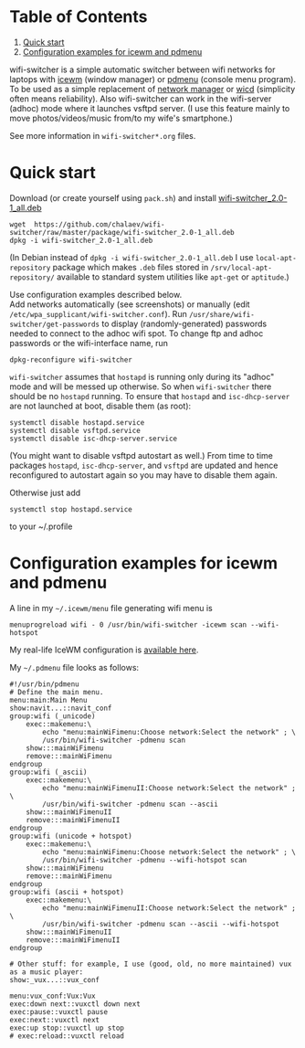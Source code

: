 
# Table of Contents

1.  [Quick start](#org26a36a7)
2.  [Configuration examples for icewm and pdmenu](#org1600cc3)

wifi-switcher is a simple automatic switcher between wifi networks for laptops with
[icewm](http://www.icewm.org) (window manager) or [pdmenu](https://joeyh.name/code/pdmenu/) (console menu program).
To be used as a simple replacement of [network manager](https://wiki.gnome.org/Projects/NetworkManager) or [wicd](https://launchpad.net/wicd) (simplicity often means reliability).
Also wifi-switcher can work in the wifi-server (adhoc) mode where it launches vsftpd server.
(I use this feature mainly to move photos/videos/music from/to my wife's smartphone.)

See more information in `wifi-switcher*.org` files.


<a id="org26a36a7"></a>

# Quick start

Download (or create yourself using `pack.sh`) and install [wifi-switcher\_2.0-1\_all.deb](https://github.com/chalaev/wifi-switcher/raw/master/package/wifi-switcher_2.0-1_all.deb)

    wget  https://github.com/chalaev/wifi-switcher/raw/master/package/wifi-switcher_2.0-1_all.deb
    dpkg -i wifi-switcher_2.0-1_all.deb

(In Debian instead of `dpkg -i wifi-switcher_2.0-1_all.deb`
I use `local-apt-repository` package which makes `.deb` files stored in
`/srv/local-apt-repository/` available to standard system utilities like
`apt-get` or `aptitude`.)

Use configuration examples described below.  
Add networks automatically (see screenshots) or manually (edit `/etc/wpa_supplicant/wifi-switcher.conf`).
Run `/usr/share/wifi-switcher/get-passwords` to display (randomly-generated) passwords needed to connect to the adhoc wifi spot.
To change ftp and adhoc passwords or the wifi-interface name, run

    dpkg-reconfigure wifi-switcher

`wifi-switcher` assumes that `hostapd` is running only during its "adhoc" mode and will be messed up otherwise.
So when `wifi-switcher` there should be no `hostapd` running.
To ensure that `hostapd` and `isc-dhcp-server` are not launched at boot, disable them (as root):

    systemctl disable hostapd.service
    systemctl disable vsftpd.service
    systemctl disable isc-dhcp-server.service

(You might want to disable vsftpd autostart as well.)
From time to time packages `hostapd`,  `isc-dhcp-server`, and `vsftpd` are updated and hence reconfigured to autostart again so you
may have to disable them again.

Otherwise just add

    systemctl stop hostapd.service

to your ~/.profile


<a id="org1600cc3"></a>

# Configuration examples for icewm and pdmenu

A line in my `~/.icewm/menu` file generating wifi menu is

    menuprogreload wifi - 0 /usr/bin/wifi-switcher -icewm scan --wifi-hotspot

My real-life IceWM configuration is [available here](https://github.com/chalaev/chalaev/tree/master/pub/skel/dot.icewm).

My `~/.pdmenu` file looks as follows:

    #!/usr/bin/pdmenu
    # Define the main menu.
    menu:main:Main Menu
    show:navit...::navit_conf
    group:wifi (_unicode)
    	exec::makemenu:\
    		echo "menu:mainWiFimenu:Choose network:Select the network" ; \
    		/usr/bin/wifi-switcher -pdmenu scan
    	show:::mainWiFimenu
    	remove:::mainWiFimenu
    endgroup
    group:wifi (_ascii)
    	exec::makemenu:\
    		echo "menu:mainWiFimenuII:Choose network:Select the network" ; \
    		/usr/bin/wifi-switcher -pdmenu scan --ascii
    	show:::mainWiFimenuII
    	remove:::mainWiFimenuII
    endgroup
    group:wifi (unicode + hotspot)
    	exec::makemenu:\
    		echo "menu:mainWiFimenu:Choose network:Select the network" ; \
    		/usr/bin/wifi-switcher -pdmenu --wifi-hotspot scan
    	show:::mainWiFimenu
    	remove:::mainWiFimenu
    endgroup
    group:wifi (ascii + hotspot)
    	exec::makemenu:\
    		echo "menu:mainWiFimenuII:Choose network:Select the network" ; \
    		/usr/bin/wifi-switcher -pdmenu scan --ascii --wifi-hotspot
    	show:::mainWiFimenuII
    	remove:::mainWiFimenuII
    endgroup
    
    # Other stuff: for example, I use (good, old, no more maintained) vux as a music player:
    show:_vux...::vux_conf
    
    menu:vux_conf:Vux:Vux
    exec:down next::vuxctl down next
    exec:pause::vuxctl pause
    exec:next::vuxctl next
    exec:up stop::vuxctl up stop
    # exec:reload::vuxctl reload

